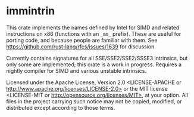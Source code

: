 # immintrin

This crate implements the names defined by Intel for SIMD and related instructions on x86
(functions with an `_mm_` prefix). These are useful for porting code, and because people
are familiar with them.  See https://github.com/rust-lang/rfcs/issues/1639 for discussion.

Currently contains signatures for all SSE/SSE2/SSE2/SSSE3 intrinsics, but only some are
implemented; this crate is a work in progress. Requires a nightly compiler for SIMD and
various unstable intrinsics.

Licensed under the Apache License, Version 2.0
<LICENSE-APACHE or
http://www.apache.org/licenses/LICENSE-2.0> or the MIT
license <LICENSE-MIT or http://opensource.org/licenses/MIT>,
at your option. All files in the project carrying such
notice may not be copied, modified, or distributed except
according to those terms.
